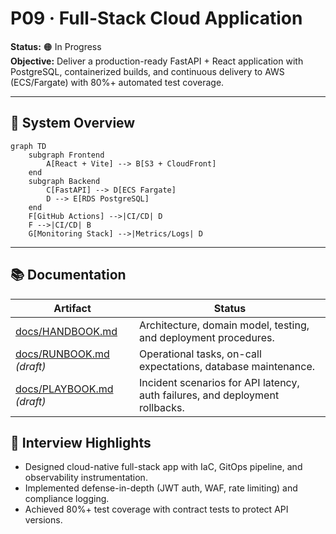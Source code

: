# P09 · Full-Stack Cloud Application

**Status:** 🟠 In Progress  
**Objective:** Deliver a production-ready FastAPI + React application with PostgreSQL, containerized builds, and continuous delivery to AWS (ECS/Fargate) with 80%+ automated test coverage.

---
## 🧱 System Overview
```mermaid
graph TD
    subgraph Frontend
        A[React + Vite] --> B[S3 + CloudFront]
    end
    subgraph Backend
        C[FastAPI] --> D[ECS Fargate]
        D --> E[RDS PostgreSQL]
    end
    F[GitHub Actions] -->|CI/CD| D
    F -->|CI/CD| B
    G[Monitoring Stack] -->|Metrics/Logs| D
```

---
## 📚 Documentation
| Artifact | Status |
| --- | --- |
| [docs/HANDBOOK.md](./docs/HANDBOOK.md) | Architecture, domain model, testing, and deployment procedures. |
| [docs/RUNBOOK.md](./docs/RUNBOOK.md) _(draft)_ | Operational tasks, on-call expectations, database maintenance. |
| [docs/PLAYBOOK.md](./docs/PLAYBOOK.md) _(draft)_ | Incident scenarios for API latency, auth failures, and deployment rollbacks. |

## 🧾 Interview Highlights
- Designed cloud-native full-stack app with IaC, GitOps pipeline, and observability instrumentation.  
- Implemented defense-in-depth (JWT auth, WAF, rate limiting) and compliance logging.  
- Achieved 80%+ test coverage with contract tests to protect API versions.  

